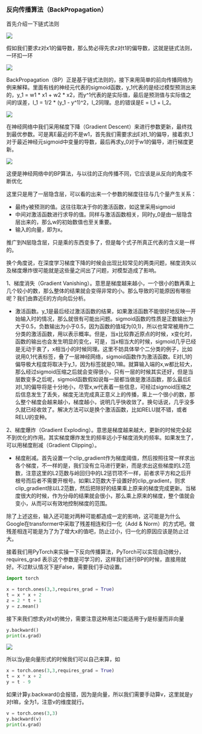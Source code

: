 ### 反向传播算法（BackPropagation）

首先介绍一下链式法则

![](https://github.com/sherlcok314159/ML/blob/main/Images/functions.png)

假如我们要求z对x1的偏导数，那么势必得先求z对t1的偏导数，这就是链式法则，一环扣一环

![](https://github.com/sherlcok314159/ML/blob/main/Images/chain_rule.png)

BackPropagation（BP）正是基于链式法则的，接下来用简单的前向传播网络为例来解释。里面有线的神经元代表的sigmoid函数，y_1代表的是经过模型预测出来的，y_1 = w1 * x1 + w2 * x2，而y^1代表的是实际值，最后是预测值与实际值之间的误差，l_1 = 1/2 * (y_1 - y^1)^2，l_2同理。总的错误是E = l_1 + l_2。

![](https://github.com/sherlcok314159/ML/blob/main/Images/bp_.png)

在神经网络中我们采用梯度下降（Gradient Descent）来进行参数更新，最终找到最优参数。可是离E最近的不是w1，首先我们需要求出E对l_1的偏导，接着求l_1对于最近神经元sigmoid中变量的导数，最后再求y_0对于w1的偏导，进行梯度更新。

![](https://github.com/sherlcok314159/ML/blob/main/Images/bp_math.png)

这便是神经网络中的BP算法，与以往的正向传播不同，它应该是从反向的角度不断优化

这里只是用了一层隐含层，可以看的出来一个参数的梯度往往与几个量产生关系：

- 最终y被预测的值。这往往取决于你的激活函数，如这里采用sigmoid
- 中间对激活函数进行求导的值。同样与激活函数相关，同时y_0是由一层隐含层出来的，那么w的初始数值也至关重要。
- 输入的向量，即为x。

推广到N层隐含层，只是乘的东西变多了，但是每个式子所真正代表的含义是一样的。

换个角度说，在深度学习梯度下降的时候会出现比较常见的两类问题，梯度消失以及梯度爆炸很可能就是这些量之间出了问题，对模型造成了影响。

1、梯度消失（Gradient Vanishing）。意思是梯度越来越小，一个很小的数再乘上几个较小的数，那么整体的结果就会变得非常的小。那么导致的可能原因有哪些呢？我们由靠近E的方向向后分析。

- 激活函数。y_1是最后经过激活函数的结果，如果激活函数不能很好地反映一开始输入时的情况，那么就很有可能出问题。sigmoid函数的性质是正数输出为大于0.5，负数输出为小于0.5，因为函数的值域为(0,1)，所以也常常被用作二分类的激活函数，用以表示概率。但是，当x比较靠近原点的时候，x变化时，函数的输出也会发生明显的变化，可是，当x相当大的时候，sigmoid几乎已经是无动于衷了，x相当小的时候同理。这里不妨具体举个二分类的例子，比如说用0,1代表标签，叠了一层神经网络，sigmoid函数作为激活函数。E对l_1的偏导极大程度将取决于y_1，因为标签就是0,1嘛。就算输入端的x,w都比较大，那么经过sigmoid压缩之后就会变得很小，只有一层的时候其实还好，但是当层数变多之后呢，sigmoid函数假如说每一层都当做是激活函数，那么最后E对l_1的偏导将是十分地小，尽管x,w代表着一些信息，可经过sigmoid压缩之后信息发生了丢失，梯度无法完成真正意义上的传播，乘上一个很小的数，那么整个梯度会越来越小，梯度越小，说明几乎快收敛了。换句话说，几乎没多久就已经收敛了。解决方法可以是换个激活函数，比如RELU就不错，或者RELU的变种。


2、梯度爆炸（Gradient Exploding）。意思是梯度越来越大，更新的时候完全起不到优化的作用。其实梯度爆炸发生的频率远小于梯度消失的频率。如果发生了，可以用梯度削减（Gradient Clipping）。

- 梯度削减。首先设置一个clip_gradient作为梯度阈值，然后按照往常一样求出各个梯度，不一样的是，我们没有立马进行更新，而是求出这些梯度的L2范数，注意这里的L2范数与岭回归中的L2惩罚项不一样，前者求平方和之后开根号而后者不需要开根号。如果L2范数大于设置好的clip_gradient，则求clip_gradient除以L2范数，然后把除好的结果乘上原来的梯度完成更新。当梯度很大的时候，作为分母的结果就会很小，那么乘上原来的梯度，整个值就会变小，从而可以有效地控制梯度的范围。

除了上述这些，输入还可能对两种可能都造成一定的影响，这可能是为什么Google在transformer中采取了残差相连和归一化（Add & Norm）的方式吧。做残差相连可能是为了为了增大x的值吧，防止过小，归一化的原因应该是防止过大。

接着我们用PyTorch来实操一下反向传播算法，PyTorch可以实现自动微分，requires_grad 表示这个参数是可学习的，这样我们进行BP的时候，直接用就好。不过默认情况下是False，需要我们手动设置。

```python
import torch

x = torch.ones(3,3,requires_grad = True)
t = x * x + 2 
z = 2 * t + 1
y = z.mean()
```

接下来我们想求y对x的微分，需要注意这种用法只能适用于y是标量而非向量

```python
y.backward()
print(x.grad)
```

![](https://github.com/sherlcok314159/ML/blob/main/Images/jacobi.png)

所以当y是向量形式的时候我们可以自己来算，如

```python
x = torch.ones(3,3,requires_grad = True)
t = x * x + 2
y = t - 9
```

如果计算y.backward()会报错，因为是向量，所以我们需要手动算v，这里就是y对t嘛，全为1，注意v的维度就行。

```python
v = torch.ones(3,3)
y.backward(v)
print(x.grad)
``` 
